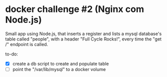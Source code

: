 # docker challenge #2 (Nginx com Node.js)

Small app using Node.js, that inserts a register and lists a mysql database's table called "people", with a header "Full Cycle Rocks!", every time the "get /" endpoint is called.

to-do:
- [x] create a db script to create and populate table
- [ ] point the "/var/lib/mysql" to a docker volume
